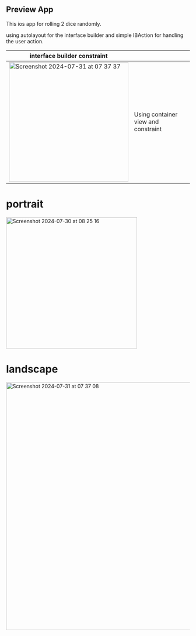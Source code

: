 ## Preview App

This ios app for rolling 2 dice randomly. 

using autolayout for the interface builder and simple IBAction for handling the user action. 

| interface builder constraint                                                                                                                     |                                    |
| -----------------------------------------------------------------------------------------------------------------------------------------------  | -----------------------------------|
| <img width="327" alt="Screenshot 2024-07-31 at 07 37 37" src="https://github.com/user-attachments/assets/d8c60c23-d0a5-4c85-b7b4-e6afb7ddc866">  | Using container view and constraint|

# portrait
<img width="359" alt="Screenshot 2024-07-30 at 08 25 16" src="https://github.com/user-attachments/assets/8635dd91-677d-4aba-9942-c08b0a295f3c">


# landscape
<img width="677" alt="Screenshot 2024-07-31 at 07 37 08" src="https://github.com/user-attachments/assets/6620558e-0f85-4c17-a5ee-275decceae43">
